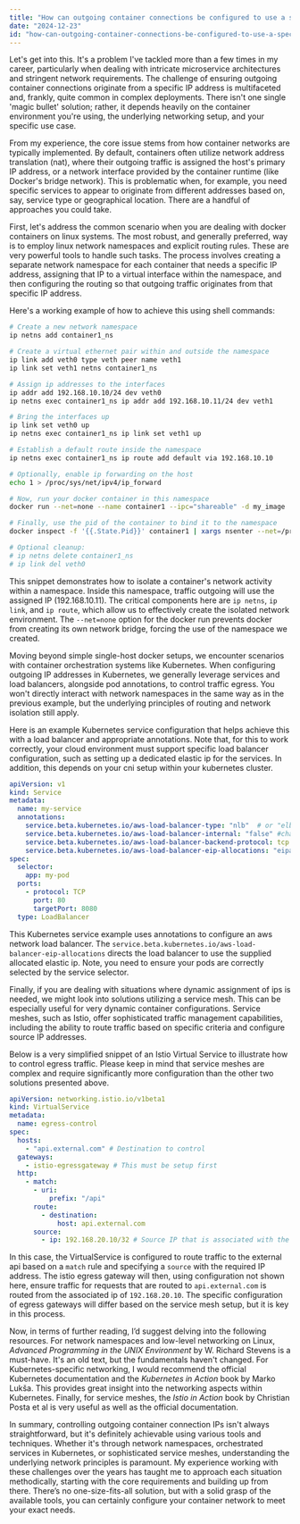 ```yaml
---
title: "How can outgoing container connections be configured to use a specific IP address?"
date: "2024-12-23"
id: "how-can-outgoing-container-connections-be-configured-to-use-a-specific-ip-address"
---
```


Let's get into this. It's a problem I've tackled more than a few times in my career, particularly when dealing with intricate microservice architectures and stringent network requirements. The challenge of ensuring outgoing container connections originate from a specific IP address is multifaceted and, frankly, quite common in complex deployments. There isn't one single 'magic bullet' solution; rather, it depends heavily on the container environment you're using, the underlying networking setup, and your specific use case.

From my experience, the core issue stems from how container networks are typically implemented. By default, containers often utilize network address translation (nat), where their outgoing traffic is assigned the host's primary IP address, or a network interface provided by the container runtime (like Docker's bridge network). This is problematic when, for example, you need specific services to appear to originate from different addresses based on, say, service type or geographical location. There are a handful of approaches you could take.

First, let's address the common scenario when you are dealing with docker containers on linux systems. The most robust, and generally preferred, way is to employ linux network namespaces and explicit routing rules. These are very powerful tools to handle such tasks. The process involves creating a separate network namespace for each container that needs a specific IP address, assigning that IP to a virtual interface within the namespace, and then configuring the routing so that outgoing traffic originates from that specific IP address.

Here's a working example of how to achieve this using shell commands:

```bash
# Create a new network namespace
ip netns add container1_ns

# Create a virtual ethernet pair within and outside the namespace
ip link add veth0 type veth peer name veth1
ip link set veth1 netns container1_ns

# Assign ip addresses to the interfaces
ip addr add 192.168.10.10/24 dev veth0
ip netns exec container1_ns ip addr add 192.168.10.11/24 dev veth1

# Bring the interfaces up
ip link set veth0 up
ip netns exec container1_ns ip link set veth1 up

# Establish a default route inside the namespace
ip netns exec container1_ns ip route add default via 192.168.10.10

# Optionally, enable ip forwarding on the host
echo 1 > /proc/sys/net/ipv4/ip_forward

# Now, run your docker container in this namespace
docker run --net=none --name container1 --ipc="shareable" -d my_image  sh -c 'sleep infinity' # Keep container running

# Finally, use the pid of the container to bind it to the namespace
docker inspect -f '{{.State.Pid}}' container1 | xargs nsenter --net=/proc/%s/ns/net

# Optional cleanup:
# ip netns delete container1_ns
# ip link del veth0

```

This snippet demonstrates how to isolate a container's network activity within a namespace. Inside this namespace, traffic outgoing will use the assigned IP (192.168.10.11). The critical components here are `ip netns`, `ip link`, and `ip route`, which allow us to effectively create the isolated network environment. The `--net=none` option for the docker run prevents docker from creating its own network bridge, forcing the use of the namespace we created.

Moving beyond simple single-host docker setups, we encounter scenarios with container orchestration systems like Kubernetes. When configuring outgoing IP addresses in Kubernetes, we generally leverage services and load balancers, alongside pod annotations, to control traffic egress. You won't directly interact with network namespaces in the same way as in the previous example, but the underlying principles of routing and network isolation still apply.

Here is an example Kubernetes service configuration that helps achieve this with a load balancer and appropriate annotations. Note that, for this to work correctly, your cloud environment must support specific load balancer configuration, such as setting up a dedicated elastic ip for the services. In addition, this depends on your cni setup within your kubernetes cluster.

```yaml
apiVersion: v1
kind: Service
metadata:
  name: my-service
  annotations:
    service.beta.kubernetes.io/aws-load-balancer-type: "nlb"  # or "elb"
    service.beta.kubernetes.io/aws-load-balancer-internal: "false" #change to true if needed
    service.beta.kubernetes.io/aws-load-balancer-backend-protocol: tcp
    service.beta.kubernetes.io/aws-load-balancer-eip-allocations: "eipalloc-xxxxxxxxxxxxxxxxxxx" # the actual ip allocation
spec:
  selector:
    app: my-pod
  ports:
    - protocol: TCP
      port: 80
      targetPort: 8080
  type: LoadBalancer
```

This Kubernetes service example uses annotations to configure an aws network load balancer. The `service.beta.kubernetes.io/aws-load-balancer-eip-allocations` directs the load balancer to use the supplied allocated elastic ip. Note, you need to ensure your pods are correctly selected by the service selector.

Finally, if you are dealing with situations where dynamic assignment of ips is needed, we might look into solutions utilizing a service mesh. This can be especially useful for very dynamic container configurations. Service meshes, such as Istio, offer sophisticated traffic management capabilities, including the ability to route traffic based on specific criteria and configure source IP addresses.

Below is a very simplified snippet of an Istio Virtual Service to illustrate how to control egress traffic. Please keep in mind that service meshes are complex and require significantly more configuration than the other two solutions presented above.

```yaml
apiVersion: networking.istio.io/v1beta1
kind: VirtualService
metadata:
  name: egress-control
spec:
  hosts:
    - "api.external.com" # Destination to control
  gateways:
    - istio-egressgateway # This must be setup first
  http:
    - match:
      - uri:
          prefix: "/api"
      route:
        - destination:
            host: api.external.com
      source:
        - ip: 192.168.20.10/32 # Source IP that is associated with the outgoing connection
```

In this case, the VirtualService is configured to route traffic to the external api based on a `match` rule and specifying a `source` with the required IP address. The istio egress gateway will then, using configuration not shown here, ensure traffic for requests that are routed to `api.external.com` is routed from the associated ip of `192.168.20.10`. The specific configuration of egress gateways will differ based on the service mesh setup, but it is key in this process.

Now, in terms of further reading, I’d suggest delving into the following resources. For network namespaces and low-level networking on Linux, *Advanced Programming in the UNIX Environment* by W. Richard Stevens is a must-have. It's an old text, but the fundamentals haven't changed. For Kubernetes-specific networking, I would recommend the official Kubernetes documentation and the *Kubernetes in Action* book by Marko Lukša. This provides great insight into the networking aspects within Kubernetes. Finally, for service meshes, the *Istio in Action* book by Christian Posta et al is very useful as well as the official documentation.

In summary, controlling outgoing container connection IPs isn't always straightforward, but it's definitely achievable using various tools and techniques. Whether it's through network namespaces, orchestrated services in Kubernetes, or sophisticated service meshes, understanding the underlying network principles is paramount. My experience working with these challenges over the years has taught me to approach each situation methodically, starting with the core requirements and building up from there. There’s no one-size-fits-all solution, but with a solid grasp of the available tools, you can certainly configure your container network to meet your exact needs.
